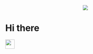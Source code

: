 <p align="center">
  <a href="https://skillicons.dev">
    <img src="https://skillicons.dev/icons?i=git,kubernetes,docker,c,angular,vue,laravel" />
  </a>
</p>



# Hi there

<img src="https://github.com/TheDudeThatCode/TheDudeThatCode/blob/master/Assets/Hi.gif" width="29px">
